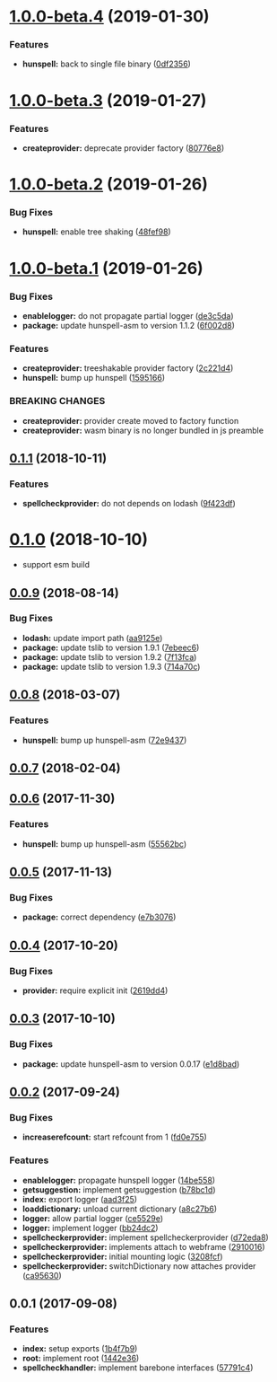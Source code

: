 <a name="1.0.0-beta.4"></a>
# [1.0.0-beta.4](https://github.com/kwonoj/electron-hunspell/compare/v1.0.0-beta.3...v1.0.0-beta.4) (2019-01-30)


### Features

* **hunspell:** back to single file binary ([0df2356](https://github.com/kwonoj/electron-hunspell/commit/0df2356))



<a name="1.0.0-beta.3"></a>
# [1.0.0-beta.3](https://github.com/kwonoj/electron-hunspell/compare/v1.0.0-beta.2...v1.0.0-beta.3) (2019-01-27)


### Features

* **createprovider:** deprecate provider factory ([80776e8](https://github.com/kwonoj/electron-hunspell/commit/80776e8))



<a name="1.0.0-beta.2"></a>
# [1.0.0-beta.2](https://github.com/kwonoj/electron-hunspell/compare/v1.0.0-beta.1...v1.0.0-beta.2) (2019-01-26)


### Bug Fixes

* **hunspell:** enable tree shaking ([48fef98](https://github.com/kwonoj/electron-hunspell/commit/48fef98))



<a name="1.0.0-beta.1"></a>
# [1.0.0-beta.1](https://github.com/kwonoj/electron-hunspell/compare/v0.1.1...v1.0.0-beta.1) (2019-01-26)


### Bug Fixes

* **enablelogger:** do not propagate partial logger ([de3c5da](https://github.com/kwonoj/electron-hunspell/commit/de3c5da))
* **package:** update hunspell-asm to version 1.1.2 ([6f002d8](https://github.com/kwonoj/electron-hunspell/commit/6f002d8))


### Features

* **createprovider:** treeshakable provider factory ([2c221d4](https://github.com/kwonoj/electron-hunspell/commit/2c221d4))
* **hunspell:** bump up hunspell ([1595166](https://github.com/kwonoj/electron-hunspell/commit/1595166))


### BREAKING CHANGES

* **createprovider:** provider create moved to factory function
* **createprovider:** wasm binary is no longer bundled in js preamble



<a name="0.1.1"></a>
## [0.1.1](https://github.com/kwonoj/electron-hunspell/compare/v0.0.9...v0.1.1) (2018-10-11)


### Features

* **spellcheckprovider:** do not depends on lodash ([9f423df](https://github.com/kwonoj/electron-hunspell/commit/9f423df))



<a name="0.1.0"></a>
# [0.1.0](https://github.com/kwonoj/electron-hunspell/compare/v0.0.9...v0.1.0) (2018-10-10)

* support esm build

<a name="0.0.9"></a>
## [0.0.9](https://github.com/kwonoj/electron-hunspell/compare/v0.0.8...v0.0.9) (2018-08-14)


### Bug Fixes

* **lodash:** update import path ([aa9125e](https://github.com/kwonoj/electron-hunspell/commit/aa9125e))
* **package:** update tslib to version 1.9.1 ([7ebeec6](https://github.com/kwonoj/electron-hunspell/commit/7ebeec6))
* **package:** update tslib to version 1.9.2 ([7f13fca](https://github.com/kwonoj/electron-hunspell/commit/7f13fca))
* **package:** update tslib to version 1.9.3 ([714a70c](https://github.com/kwonoj/electron-hunspell/commit/714a70c))



<a name="0.0.8"></a>
## [0.0.8](https://github.com/kwonoj/electron-hunspell/compare/v0.0.7...v0.0.8) (2018-03-07)


### Features

* **hunspell:** bump up hunspell-asm ([72e9437](https://github.com/kwonoj/electron-hunspell/commit/72e9437))



<a name="0.0.7"></a>
## [0.0.7](https://github.com/kwonoj/electron-hunspell/compare/v0.0.6...v0.0.7) (2018-02-04)



<a name="0.0.6"></a>
## [0.0.6](https://github.com/kwonoj/electron-hunspell/compare/v0.0.5...v0.0.6) (2017-11-30)


### Features

* **hunspell:** bump up hunspell-asm ([55562bc](https://github.com/kwonoj/electron-hunspell/commit/55562bc))



<a name="0.0.5"></a>
## [0.0.5](https://github.com/kwonoj/electron-hunspell/compare/v0.0.4...v0.0.5) (2017-11-13)


### Bug Fixes

* **package:** correct dependency ([e7b3076](https://github.com/kwonoj/electron-hunspell/commit/e7b3076))



<a name="0.0.4"></a>
## [0.0.4](https://github.com/kwonoj/electron-hunspell/compare/v0.0.3...v0.0.4) (2017-10-20)


### Bug Fixes

* **provider:** require explicit init ([2619dd4](https://github.com/kwonoj/electron-hunspell/commit/2619dd4))



<a name="0.0.3"></a>
## [0.0.3](https://github.com/kwonoj/electron-hunspell/compare/v0.0.2...v0.0.3) (2017-10-10)


### Bug Fixes

* **package:** update hunspell-asm to version 0.0.17 ([e1d8bad](https://github.com/kwonoj/electron-hunspell/commit/e1d8bad))



<a name="0.0.2"></a>
## [0.0.2](https://github.com/kwonoj/electron-hunspell/compare/v0.0.1...v0.0.2) (2017-09-24)


### Bug Fixes

* **increaserefcount:** start refcount from 1 ([fd0e755](https://github.com/kwonoj/electron-hunspell/commit/fd0e755))


### Features

* **enablelogger:** propagate hunspell logger ([14be558](https://github.com/kwonoj/electron-hunspell/commit/14be558))
* **getsuggestion:** implement getsuggestion ([b78bc1d](https://github.com/kwonoj/electron-hunspell/commit/b78bc1d))
* **index:** export logger ([aad3f25](https://github.com/kwonoj/electron-hunspell/commit/aad3f25))
* **loaddictionary:** unload current dictionary ([a8c27b6](https://github.com/kwonoj/electron-hunspell/commit/a8c27b6))
* **logger:** allow partial logger ([ce5529e](https://github.com/kwonoj/electron-hunspell/commit/ce5529e))
* **logger:** implement logger ([bb24dc2](https://github.com/kwonoj/electron-hunspell/commit/bb24dc2))
* **spellcheckerprovider:** implement spellcheckerprovider ([d72eda8](https://github.com/kwonoj/electron-hunspell/commit/d72eda8))
* **spellcheckerprovider:** implements attach to webframe ([2910016](https://github.com/kwonoj/electron-hunspell/commit/2910016))
* **spellcheckerprovider:** initial mounting logic ([3208fcf](https://github.com/kwonoj/electron-hunspell/commit/3208fcf))
* **spellcheckerprovider:** switchDictionary now attaches provider ([ca95630](https://github.com/kwonoj/electron-hunspell/commit/ca95630))



<a name="0.0.1"></a>
## 0.0.1 (2017-09-08)


### Features

* **index:** setup exports ([1b4f7b9](https://github.com/kwonoj/electron-hunspell/commit/1b4f7b9))
* **root:** implement root ([1442e36](https://github.com/kwonoj/electron-hunspell/commit/1442e36))
* **spellcheckhandler:** implement barebone interfaces ([57791c4](https://github.com/kwonoj/electron-hunspell/commit/57791c4))



